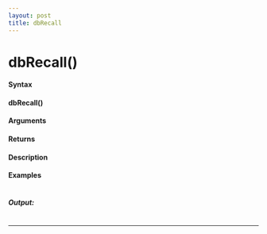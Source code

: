 ```yaml
---
layout: post
title: dbRecall
---
```


# dbRecall()


#### Syntax

#### dbRecall()

#### Arguments

#### Returns

#### Description

#### Examples

```

```

##### Output:

```

```

---
